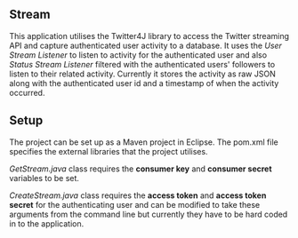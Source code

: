 ## Stream
This application utilises the Twitter4J library to access the Twitter streaming API and capture authenticated user activity to a database. It uses the *User Stream Listener* to listen to activity for the authenticated user and also *Status Stream Listener* filtered with the authenticated users' followers to listen to their related activity. 
Currently it stores the activity as raw JSON along with the authenticated user id and a timestamp of when the activity occurred.


## Setup
The project can be set up as a Maven project in Eclipse. The pom.xml file specifies the external libraries that the project utilises.

*GetStream.java* class requires the **consumer key** and **consumer secret** variables to be set. 

*CreateStream.java* class requires the **access token** and **access token secret** for the authenticating user and can be modified to take these arguments from the command line but currently they have to be hard coded in to the application. 

